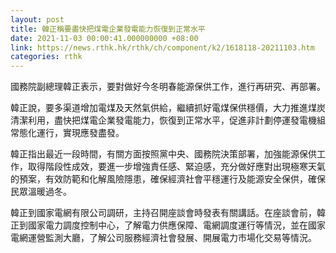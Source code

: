 ```yaml
---
layout: post
title: 韓正稱要盡快把煤電企業發電能力恢復到正常水平
date: 2021-11-03 00:00:41.000000000 +08:00
link: https://news.rthk.hk/rthk/ch/component/k2/1618118-20211103.htm
categories: rthk
---
```


國務院副總理韓正表示，要對做好今冬明春能源保供工作，進行再研究、再部署。

韓正說，要多渠道增加電煤及天然氣供給，繼續抓好電煤保供穩價，大力推進煤炭清潔利用，盡快把煤電企業發電能力，恢復到正常水平，促進非計劃停運發電機組常態化運行，實現應發盡發。

韓正指出最近一段時間，有關方面按照黨中央、國務院決策部署，加強能源保供工作，取得階段性成效，要進一步增強責任感、緊迫感，充分做好應對出現極寒天氣的預案，有效防範和化解風險隱患，確保經濟社會平穩運行及能源安全保供，確保民眾溫暖過冬。

韓正到國家電網有限公司調研，主持召開座談會時發表有關講話。在座談會前，韓正到國家電力調度控制中心，了解電力供應保障、電網調度運行等情況，並在國家電網運營監測大廳，了解公司服務經濟社會發展、開展電力市場化交易等情況。
